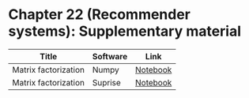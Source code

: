 # Chapter 22 (Recommender systems): Supplementary material
|Title|Software|Link|
-|-|-
|Matrix factorization|Numpy|[Notebook](https://colab.research.google.com/github/probml/probml-notebooks/blob/master/notebooks/matrix_factorization_recommender.ipynb)
|Matrix factorization|Suprise|[Notebook](https://colab.research.google.com/github/probml/probml-notebooks/blob/master/notebooks/matrix_factorization_recommender_surprise_lib.ipynb)